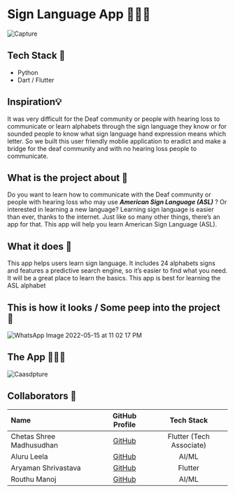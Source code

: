 # Sign Language App 👐👋🤘

<!-- ![original-5965121-1](https://user-images.githubusercontent.com/75165587/168610240-e7cdd703-1769-4209-a2bf-47bba71382be.jpg) -->

![Capture](https://user-images.githubusercontent.com/75165587/168613063-cfdf77ba-7771-4594-b46c-f555d827eec6.PNG)


## Tech Stack 🔨
  - Python
  - Dart / Flutter  

## Inspiration💡
It was very difficult for the Deaf community or people with hearing loss to communicate or learn alphabets through the sign language they know or for sounded people to know what sign language hand expression means which letter. So we built this user friendly moblie application to eradict and make a bridge for the deaf community and with no hearing loss people to communicate.


## What is the project about 🔧
Do you want to learn how to communicate with the Deaf community or people with hearing loss who may use ***American Sign Language (ASL)*** ? Or interested in learning a new language? Learning sign language is easier than ever, thanks to the internet. Just like so many other things, there’s an app for that. This app will help you learn American Sign Language (ASL).


## What it does 🧭
This app helps users learn sign language. It includes 24 alphabets signs and features a predictive search engine, so it’s easier to find what you need. It will be a great place to learn the basics. This app is best for learning the ASL alphabet 

## This is how it looks / Some peep into the project 💫
![WhatsApp Image 2022-05-15 at 11 02 17 PM](https://user-images.githubusercontent.com/75165587/168606552-c68029ce-a74d-4e09-91a6-cb8a6a9d9513.jpeg)

<!-- App icon 👁️
<img src="https://user-images.githubusercontent.com/75165587/149612182-8a76fbef-dfa5-46a5-b8e8-1e3f189997a3.jpeg" width="100"> -->

## The App 🤜🔥🤛
![Caasdpture](https://user-images.githubusercontent.com/75165587/168606683-f4791c54-0610-491b-b444-934ef813a7dc.PNG)


## Collaborators 🤖

| Name      | GitHub Profile     | Tech Stack  |
| :------------- | :----------: | :----------: |
|  Chetas Shree Madhusudhan   | [GitHub](https://github.com/ChetasShree) |  Flutter (Tech Associate) |
|  Aluru Leela   | [GitHub](https://github.com/LEELARANIALURU) |  AI/ML |
|  Aryaman Shrivastava   | [GitHub](https://github.com/aryamanshrivastava) | Flutter |
|  Routhu Manoj   | [GitHub](https://github.com/Manoj-Routhu) |  AI/ML |

